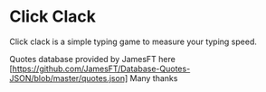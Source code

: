 # Click Clack

Click clack is a simple typing game to measure your typing speed.

Quotes database provided by JamesFT here [https://github.com/JamesFT/Database-Quotes-JSON/blob/master/quotes.json]
Many thanks
